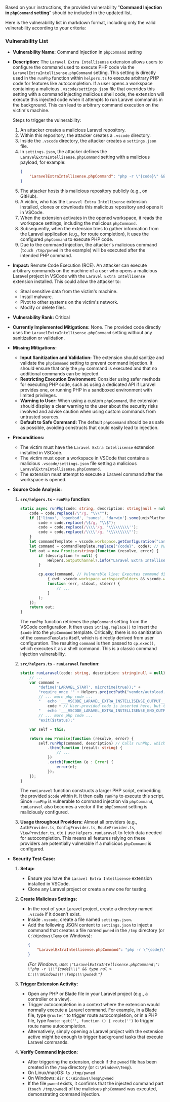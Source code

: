 Based on your instructions, the provided vulnerability "**Command Injection in `phpCommand` setting**" should be included in the updated list.

Here is the vulnerability list in markdown format, including only the valid vulnerability according to your criteria:

### Vulnerability List

*   **Vulnerability Name:** Command Injection in `phpCommand` setting

*   **Description:**
    The `Laravel Extra Intellisense` extension allows users to configure the command used to execute PHP code via the `LaravelExtraIntellisense.phpCommand` setting. This setting is directly used in the `runPhp` function within `helpers.ts` to execute arbitrary PHP code for features like autocompletion. If a user opens a workspace containing a malicious `.vscode/settings.json` file that overrides this setting with a command injecting malicious shell code, the extension will execute this injected code when it attempts to run Laravel commands in the background. This can lead to arbitrary command execution on the victim's machine.

    Steps to trigger the vulnerability:
    1.  An attacker creates a malicious Laravel repository.
    2.  Within this repository, the attacker creates a `.vscode` directory.
    3.  Inside the `.vscode` directory, the attacker creates a `settings.json` file.
    4.  In `settings.json`, the attacker defines the `LaravelExtraIntellisense.phpCommand` setting with a malicious payload, for example:
        ```json
        {
            "LaravelExtraIntellisense.phpCommand": "php -r \"{code}\" && touch /tmp/pwned"
        }
        ```
    5.  The attacker hosts this malicious repository publicly (e.g., on GitHub).
    6.  A victim, who has the `Laravel Extra Intellisense` extension installed, clones or downloads this malicious repository and opens it in VSCode.
    7.  When the extension activates in the opened workspace, it reads the workspace settings, including the malicious `phpCommand`.
    8.  Subsequently, when the extension tries to gather information from the Laravel application (e.g., for route completion), it uses the configured `phpCommand` to execute PHP code.
    9.  Due to the command injection, the attacker's malicious command (`touch /tmp/pwned` in the example) will be executed after the intended PHP command.

*   **Impact:**
    Remote Code Execution (RCE). An attacker can execute arbitrary commands on the machine of a user who opens a malicious Laravel project in VSCode with the `Laravel Extra Intellisense` extension installed. This could allow the attacker to:
    *   Steal sensitive data from the victim's machine.
    *   Install malware.
    *   Pivot to other systems on the victim's network.
    *   Modify or delete files.

*   **Vulnerability Rank:** Critical

*   **Currently Implemented Mitigations:**
    None. The provided code directly uses the `LaravelExtraIntellisense.phpCommand` setting without any sanitization or validation.

*   **Missing Mitigations:**
    *   **Input Sanitization and Validation:** The extension should sanitize and validate the `phpCommand` setting to prevent command injection. It should ensure that only the `php` command is executed and that no additional commands can be injected.
    *   **Restricting Execution Environment:** Consider using safer methods for executing PHP code, such as using a dedicated API if Laravel provides one, or running PHP in a sandboxed environment with limited privileges.
    *   **Warning to User:** When using a custom `phpCommand`, the extension should display a clear warning to the user about the security risks involved and advise caution when using custom commands from untrusted sources.
    *   **Default to Safe Command:** The default `phpCommand` should be as safe as possible, avoiding constructs that could easily lead to injection.

*   **Preconditions:**
    *   The victim must have the `Laravel Extra Intellisense` extension installed in VSCode.
    *   The victim must open a workspace in VSCode that contains a malicious `.vscode/settings.json` file setting a malicious `LaravelExtraIntellisense.phpCommand`.
    *   The extension must attempt to execute a Laravel command after the workspace is opened.

*   **Source Code Analysis:**

    1.  **`src/helpers.ts` - `runPhp` function:**
        ```typescript
        static async runPhp(code: string, description: string|null = null) : Promise<string> {
            code = code.replace(/\"/g, "\\\"");
            if (['linux', 'openbsd', 'sunos', 'darwin'].some(unixPlatforms => os.platform().includes(unixPlatforms))) {
                code = code.replace(/\$/g, "\\$");
                code = code.replace(/\\\\'/g, '\\\\\\\\\'');
                code = code.replace(/\\\\"/g, '\\\\\\\\\"');
            }
            let commandTemplate = vscode.workspace.getConfiguration("LaravelExtraIntellisense").get<string>('phpCommand') ?? "php -r \"{code}\""; // Vulnerable line: Retrieves phpCommand from config
            let command = commandTemplate.replace("{code}", code); // Vulnerable line: Replaces {code} without sanitizing commandTemplate
            let out = new Promise<string>(function (resolve, error) {
                if (description != null) {
                    Helpers.outputChannel?.info("Laravel Extra Intellisense command started: " + description);
                }

                cp.exec(command, // Vulnerable line: Executes command directly using cp.exec
                    { cwd: vscode.workspace.workspaceFolders && vscode.workspace.workspaceFolders.length > 0 ? vscode.workspace.workspaceFolders[0].uri.fsPath : undefined },
                    function (err, stdout, stderr) {
                        // ...
                    }
                );
            });
            return out;
        }
        ```
        The `runPhp` function retrieves the `phpCommand` setting from the VSCode configuration. It then uses `String.replace()` to insert the `$code` into the `phpCommand` template. Critically, there is no sanitization of the `commandTemplate` itself, which is directly derived from user configuration.  The resulting `command` is then passed to `cp.exec()`, which executes it as a shell command. This is a classic command injection vulnerability.

    2.  **`src/helpers.ts` - `runLaravel` function:**
        ```typescript
        static runLaravel(code: string, description: string|null = null) : Promise<string> {
            // ...
            var command =
                "define('LARAVEL_START', microtime(true));" +
                "require_once '" + Helpers.projectPath("vendor/autoload.php", true) + "';" +
                // ... more php code ...
                "	echo '___VSCODE_LARAVEL_EXTRA_INSTELLISENSE_OUTPUT___';" +
                    code + // User-provided code is inserted here, but the overall command is built using phpCommand
                "	echo '___VSCODE_LARAVEL_EXTRA_INSTELLISENSE_END_OUTPUT___';" +
                // ... more php code ...
                "exit($status);"

            var self = this;

            return new Promise(function (resolve, error) {
                self.runPhp(command, description) // Calls runPhp, which uses the vulnerable phpCommand
                    .then(function (result: string) {
                        // ...
                    })
                    .catch(function (e : Error) {
                        error(e);
                    });
            });
        }
        ```
        The `runLaravel` function constructs a larger PHP script, embedding the provided `$code` within it. It then calls `runPhp` to execute this script. Since `runPhp` is vulnerable to command injection via `phpCommand`, `runLaravel` also becomes a vector if the `phpCommand` setting is maliciously configured.

    3.  **Usage throughout Providers:**
        Almost all providers (e.g., `AuthProvider.ts`, `ConfigProvider.ts`, `RouteProvider.ts`, `ViewProvider.ts`, etc.) use `Helpers.runLaravel` to fetch data needed for autocompletion. This means all features relying on these providers are potentially vulnerable if a malicious `phpCommand` is configured.

*   **Security Test Case:**

    1.  **Setup:**
        *   Ensure you have the `Laravel Extra Intellisense` extension installed in VSCode.
        *   Clone any Laravel project or create a new one for testing.

    2.  **Create Malicious Settings:**
        *   In the root of your Laravel project, create a directory named `.vscode` if it doesn't exist.
        *   Inside `.vscode`, create a file named `settings.json`.
        *   Add the following JSON content to `settings.json` to inject a command that creates a file named `pwned` in the `/tmp` directory (or `C:\Windows\Temp` on Windows):
            ```json
            {
                "LaravelExtraIntellisense.phpCommand": "php -r \"{code}\" && touch /tmp/pwned"
            }
            ```
            *(For Windows, use: `\"LaravelExtraIntellisense.phpCommand\": \"php -r \\\"{code}\\\" && type nul > C:\\\\Windows\\\\Temp\\\\pwned\"`)*

    3.  **Trigger Extension Activity:**
        *   Open any PHP or Blade file in your Laravel project (e.g., a controller or a view).
        *   Trigger autocompletion in a context where the extension would normally execute a Laravel command. For example, in a Blade file, type `@route('` to trigger route autocompletion, or in a PHP file, type `Route::get('', function () { route('')` to trigger route name autocompletion.
        *   Alternatively, simply opening a Laravel project with the extension active might be enough to trigger background tasks that execute Laravel commands.

    4.  **Verify Command Injection:**
        *   After triggering the extension, check if the `pwned` file has been created in the `/tmp` directory (or `C:\Windows\Temp`).
        *   On Linux/macOS: `ls /tmp/pwned`
        *   On Windows: `dir C:\Windows\Temp\pwned`
        *   If the file `pwned` exists, it confirms that the injected command part (`touch /tmp/pwned`) of the malicious `phpCommand` was executed, demonstrating command injection.

